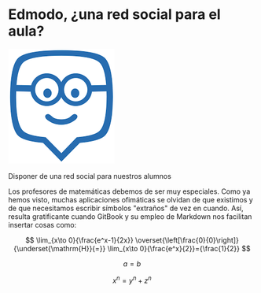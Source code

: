 # Edmodo, ¿una red social para el aula?

![](/assets/edmodo.png)

Disponer de una red social para nuestros alumnos

Los profesores de matemáticas debemos de ser muy especiales. Como ya hemos visto, muchas aplicaciones ofimáticas se olvidan de que existimos y de que necesitamos escribir símbolos "extraños" de vez en cuando. Así, resulta gratificante cuando GitBook y su empleo de Markdown nos facilitan insertar cosas como:


$$
 \lim_{x\to 0}{\frac{e^x-1}{2x}}
 \overset{\left[\frac{0}{0}\right]}{\underset{\mathrm{H}}{=}}
 \lim_{x\to 0}{\frac{e^x}{2}}={\frac{1}{2}}
$$


$$a=b$$

$$x^n=y^n+z^n$$

